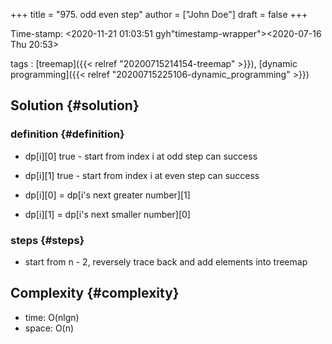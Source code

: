 +++
title = "975. odd even step"
author = ["John Doe"]
draft = false
+++

Time-stamp: <2020-11-21 01:03:51 gyh"timestamp-wrapper"><span class="timestamp">&lt;2020-07-16 Thu 20:53&gt;</span></span>

tags
: [treemap]({{< relref "20200715214154-treemap" >}}), [dynamic programming]({{< relref "20200715225106-dynamic_programming" >}})


## Solution {#solution}


### definition {#definition}

-   dp[i][0] true - start from index i at odd step can success
-   dp[i][1] true - start from index i at even step can success

-   dp[i][0] = dp[i's next greater number][1]
-   dp[i][1] = dp[i's next smaller number][0]


### steps {#steps}

-   start from n - 2, reversely trace back and add elements into treemap


## Complexity {#complexity}

-   time: O(nlgn)
-   space: O(n)

